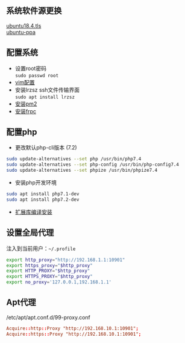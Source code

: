 
## 系统软件源更换
[ubuntu18.4.tls](软件源-ubuntu18.4.tls.md)  
[ubuntu-ppa](软件源-ubuntu-ppa.md)  

## 配置系统

- 设置root密码  
```sudo passwd root```
- [vim配置](软件-vim.md)
- 安装lrzsz ssh文件传输界面  
```sudo apt install lrzsz```
- [安装pm2](软件-pm2.md)
- [安装frpc](软件-frp.md)

## 配置php
- 更改默认php-cli版本 (7.2)  
```bash
sudo update-alternatives --set php /usr/bin/php7.4
sudo update-alternatives --set php-config /usr/bin/php-config7.4
sudo update-alternatives --set phpize /usr/bin/phpize7.4
```
- 安装php开发环境  
```bash
sudo apt install php7.1-dev
sudo apt install php7.2-dev
```
- [扩展库编译安装](PHP-扩展库.md)

## 设置全局代理

注入到当前用户：`~/.profile`
```bash
export http_proxy="http://192.168.1.1:10901"
export https_proxy="$http_proxy"
export HTTP_PROXY="$http_proxy"
export HTTPS_PROXY="$http_proxy"
export no_proxy='127.0.0.1,192.168.1.1'
```

## Apt代理

/etc/apt/apt.conf.d/99-proxy.conf
```conf
Acquire::http::Proxy "http://192.168.10.1:10901";
Acquire::https::Proxy "http://192.168.10.1:10901";
```